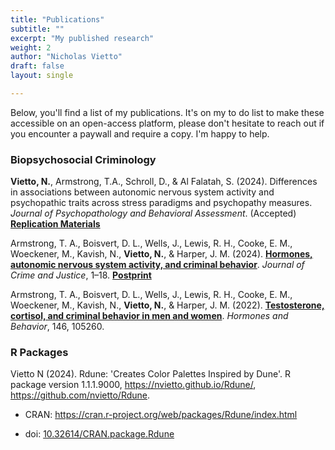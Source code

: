 ```yaml
---
title: "Publications"
subtitle: ""
excerpt: "My published research"
weight: 2
author: "Nicholas Vietto"
draft: false
layout: single

---
```


Below, you'll find a list of my publications. It's on my to do list to make these accessible on an open-access platform, please don't hesitate to reach out if you encounter a paywall and require a copy. I'm happy to help.


### Biopsychosocial Criminology 

**Vietto, N.**, Armstrong, T.A., Schroll, D., & Al Falatah, S. (2024). Differences in associations between autonomic nervous system activity and psychopathic traits across stress paradigms and psychopathy measures. *Journal of Psychopathology and Behavioral Assessment*. (Accepted) [**Replication Materials**](https://github.com/nvietto/Replication_Materials/tree/main/Differences%20in%20Associations%20Between%20Autonomic%20Nervous%20System%20Activity%20and%20Psychopathic%20Traits%20Across%20Stress%20Paradigm%20and%20Measures)

Armstrong, T. A., Boisvert, D. L., Wells, J., Lewis, R. H., Cooke, E. M., Woeckener, M., Kavish, N., **Vietto, N.**, & Harper, J. M. (2024). [**Hormones, autonomic nervous system activity, and criminal behavior**](https://doi.org/10.1080/0735648X.2024.2382985). *Journal of Crime and Justice*, 1–18. [**Postprint**](https://www.crimrxiv.com/pub/evwtnuz4/release/1)

Armstrong, T. A., Boisvert, D. L., Wells, J., Lewis, R. H., Cooke, E. M., Woeckener, M., Kavish, N., **Vietto, N.**, & Harper, J. M. (2022). [**Testosterone, cortisol, and criminal behavior in men and women**](https://www.sciencedirect.com/science/article/abs/pii/S0018506X22001544). *Hormones and Behavior*, 146, 105260.


### R Packages 

Vietto N (2024). Rdune: 'Creates Color Palettes Inspired by Dune'. R package version 1.1.1.9000, https://nvietto.github.io/Rdune/, https://github.com/nvietto/Rdune. 

* CRAN: https://cran.r-project.org/web/packages/Rdune/index.html

* doi: [10.32614/CRAN.package.Rdune](https://cran.r-project.org/web/packages/Rdune/index.html)





